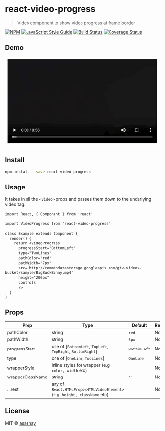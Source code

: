 # react-video-progress

> Video component to show video progress at frame border

[![NPM](https://img.shields.io/npm/v/react-video-progress.svg)](https://www.npmjs.com/package/react-video-progress) [![JavaScript Style Guide](https://img.shields.io/badge/code_style-standard-brightgreen.svg)](https://standardjs.com) [![Build Status](https://travis-ci.org/asashay/react-video-progress.svg?branch=master)](https://travis-ci.org/asashay/react-video-progress) [![Coverage Status](https://coveralls.io/repos/github/asashay/react-video-progress/badge.svg?branch=master)](https://coveralls.io/github/asashay/react-video-progress?branch=master)

## Demo
![Video Progressbar Demo](demo/demo.gif)

## Install

```bash
npm install --save react-video-progress
```

## Usage

It takes in all the `<video>` props and passes them down to the underlying video tag.

```tsx
import React, { Component } from 'react'

import VideoProgress from 'react-video-progress'

class Example extends Component {
  render() {
    return <VideoProgress
      progressStart="BottomLeft"
      type="TwoLines"
      pathColor="red"
      pathWidth="7px"
      src='http://commondatastorage.googleapis.com/gtv-videos-bucket/sample/BigBuckBunny.mp4'
      height="200px"
      controls
      />
  }
}
```

## Props
| Prop | Type | Default | Required |
|---|---|---|---|
| pathColor | string | `red` | No |
| pathWidth | string | `5px` | No |
| progressStart | one of [`BottomLeft`, `TopLeft`, `TopRight`, `BottomRight`] | `BottomLeft` | No |
| type | one of [`OneLine`, `TwoLines`] | `OneLine` | No |
| wrapperStyle | inline styles for wrapper (e.g. `color, width` etc) |  | No |
| wrapperClassName | string | `''` | No |
| ...rest | any of `React.HTMLProps<HTMLVideoElement>` (e.g. `height, className` etc) |  | No |

## License

MIT © [asashay](https://github.com/asashay)
